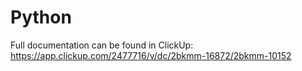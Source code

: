 # Python
Full documentation can be found in ClickUp:
https://app.clickup.com/2477716/v/dc/2bkmm-16872/2bkmm-10152

